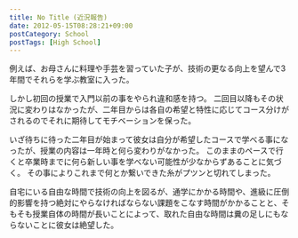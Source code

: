 ```yaml
---
title: No Title (近況報告)
date: 2012-05-15T08:28:21+09:00
postCategory: School
postTags: [High School]
---
```


例えば、お母さんに料理や手芸を習っていた子が、技術の更なる向上を望んで3年間でそれらを学ぶ教室に入った。

しかし初回の授業で入門以前の事をやられ違和感を持つ。
二回目以降もその状況に変わりはなかったが、二年目からは各自の希望と特性に応じてコース分けがされるのでそれに期待してモチベーションを保った。

いざ待ちに待った二年目が始まって彼女は自分が希望したコースで学べる事になったが、授業の内容は一年時と何ら変わりがなかった。
このままのペースで行くと卒業時までに何ら新しい事を学べない可能性が少なからずあることに気づく。
その事によりこれまで何とか繋いできた糸がプツンと切れてしまった。

自宅にいる自由な時間で技術の向上を図るが、通学にかかる時間や、進級に圧倒的影響を持つ絶対にやらなければならない課題をこなす時間がかかることと、そもそも授業自体の時間が長いことによって、取れた自由な時間は糞の足しにもならないことに彼女は絶望した。
